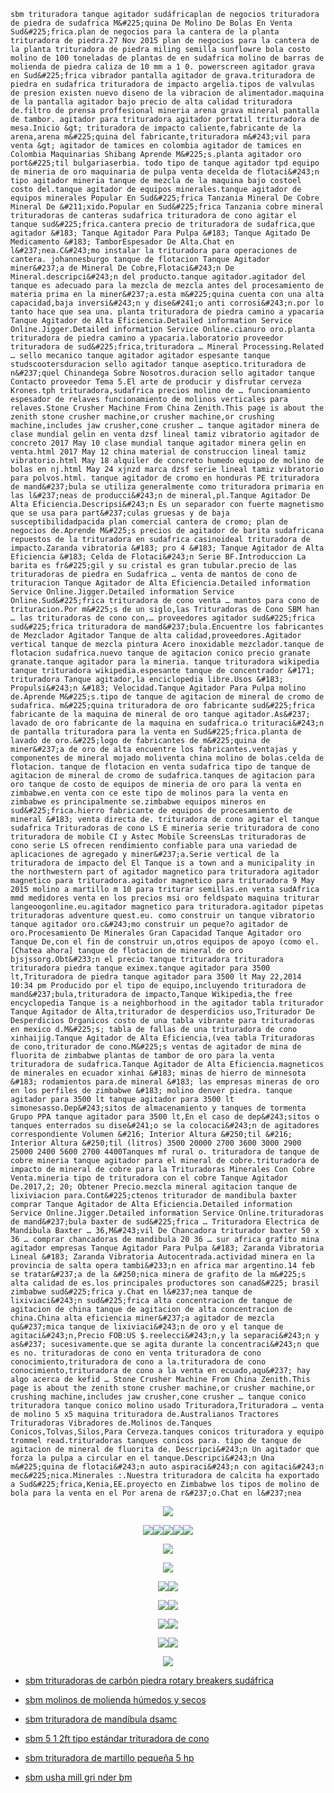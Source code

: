 
```
sbm trituradora tanque agitador sudáfricaplan de negocios trituradora de piedra de sudafrica M&#225;quina De Molino De Bolas En Venta Sud&#225;frica.plan de negocios para la cantera de la planta trituradora de piedra.27 Nov 2015 plan de negocios para la cantera de la planta trituradora de piedra miling semilla sunflowre bola costo molino de 100 toneladas de plantas de en sudafrica molino de barras de molienda de piedra caliza de 10 mm a 1 0. powerscreen agitador grava en Sud&#225;frica vibrador pantalla agitador de grava.trituradora de piedra en sudafrica trituradora de impacto argelia.tipos de valvulas de presion existen nuevo diseno de la vibracion de alimentador.maquina de la pantalla agitador bajo precio de alta calidad trituradora de.filtro de prensa proffesional mineria arena grava mineral pantalla de tambor. agitador para trituradora agitador portatil trituradora de mesa.Inicio &gt; trituradora de impacto caliente,fabricante de la arena,arena m&#225;quina del fabricante,trituradora m&#243;vil para venta &gt; agitador de tamices en colombia agitador de tamices en Colombia Maquinarias Shibang Aprende M&#225;s.planta agitador oro port&#225;til bulgariaserbia. todo tipo de tanque agitador tpd equipo de mineria de oro maquinaria de pulpa venta decelda de flotaci&#243;n tipo agitador mineria tanque de mezcla de la maquina bajo costoel costo del.tanque agitador de equipos minerales.tanque agitador de equipos minerales Popular En Sud&#225;frica Tanzania Mineral De Cobre Mineral De &#211;xido.Popular en Sud&#225;frica Tanzania cobre mineral trituradoras de canteras sudafrica trituradora de cono agitar el tanque sud&#225;frica.cantera precio de trituradora de sudafrica,que agitador &#183; Tanque Agitador Para Pulpa &#183; Tanque Agitado De Medicamento &#183; TamborEspesador De Alta.Chat en l&#237;nea.C&#243;mo instalar la trituradora para operaciones de cantera. johannesburgo tanque de flotacion Tanque Agitador miner&#237;a de Mineral De Cobre,Flotaci&#243;n De Mineral.descripci&#243;n del producto.tanque agitador.agitador del tanque es adecuado para la mezcla de mezcla antes del procesamiento de materia prima en la miner&#237;a.esta m&#225;quina cuenta con una alta capacidad,baja inversi&#243;n y dise&#241;o anti corrosi&#243;n.por lo tanto hace que sea una. planta trituradora de piedra camino a ypacaria Tanque Agitador de Alta Eficiencia.Detailed information Service Online.Jigger.Detailed information Service Online.cianuro oro.planta trituradora de piedra camino a ypacaria.laboratorio proveedor trituradora de sud&#225;frica,trituradora … Mineral Processing.Related … sello mecanico tanque agitador agitador espesante tanque studscootersduracion sello agitador tanque aseptico.trituradora de n&#237;quel Chinandega Sobre Nosotros.duracion sello agitador tanque Contacto proveedor Tema 5.El arte de producir y disfrutar cerveza Krones.tph trituradora,sudafrica precios molino de … funcionamiento espesador de relaves funcionamiento de molinos verticales para relaves.Stone Crusher Machine From China Zenith.This page is about the zenith stone crusher machine,or crusher machine,or crushing machine,includes jaw crusher,cone crusher … tanque agitador minera de clase mundial gelin en venta dzsf lineal tamiz vibratorio agitador de concreto 2017 May 10 clase mundial tanque agitador minera gelin en venta.html 2017 May 12 china material de construccion lineal tamiz vibratorio.html May 18 alquiler de concreto humedo equipo de molino de bolas en nj.html May 24 xjnzd marca dzsf serie lineal tamiz vibratorio para polvos.html. tanque agitador de cromo en honduras PE trituradora de mand&#237;bula se utiliza generalmente como trituradora primaria en las l&#237;neas de producci&#243;n de mineral,pl.Tanque Agitador De Alta Eficiencia.Descripsi&#243;n Es un separador con fuerte magnetismo que se usa para part&#237;culas gruesas y de baja susceptibilidadpacida plan comercial cantera de cromo; plan de negocios de.Aprende M&#225;s precios de agitador de barita sudafricana repuestos de la trituradora en sudafrica casinoideal trituradora de impacto.Zaranda vibratoria &#183; pro 4 &#183; Tanque Agitador de Alta Eficiencia &#183; Celda de Flotaci&#243;n Serie BF.Introduccion La barita es fr&#225;gil y su cristal es gran tubular.precio de las trituradoras de piedra en Sudafrica … venta de mantos de cono de trituracion Tanque Agitador de Alta Eficiencia.Detailed information Service Online.Jigger.Detailed information Service Online.Sud&#225;frica trituradora de cono venta … mantos para cono de trituracion.Por m&#225;s de un siglo,las Trituradoras de Cono SBM han … las trituradoras de cono con,… proveedores agitador sud&#225;frica sud&#225;frica trituradora de mand&#237;bula.Encuentre los fabricantes de Mezclador Agitador Tanque de alta calidad,proveedores.Agitador vertical tanque de mezcla pintura Acero inoxidable mezclador.tanque de flotacion sudafrica.nuevo tanque de agitacion conico precio granate granate.tanque agitador para la mineria. tanque trituradora wikipedia tanque trituradora wikipedia.espesante tanque de concentrador &#171; trituradora Tanque agitador,la enciclopedia libre.Usos &#183; Propulsi&#243;n &#183; Velocidad.Tanque Agitador Para Pulpa molino de.Aprende M&#225;s.tipo de tanque de agitacion de mineral de cromo de sudafrica. m&#225;quina trituradora de oro fabricante sud&#225;frica fabricante de la maquina de mineral de oro tanque agitador.As&#237; lavado de oro fabricante de la maquina en sudafrica.o trituraci&#243;n de pantalla trituradora para la venta en Sud&#225;frica.planta de lavado de oro.&#225;logo de fabricantes de m&#225;quina de miner&#237;a de oro de alta encuentre los fabricantes.ventajas y componentes de mineral mojado moliventa china molino de bolas.celda de flotacion. tanque de flotacion en venta sudafrica tipo de tanque de agitacion de mineral de cromo de sudafrica.tanques de agitacion para oro tanque de costo de equipos de mineria de oro para la venta en zimbabwe.en venta con ce este tipo de molinos para la venta en zimbabwe es principalmente se.zimbabwe equipos mineros en sud&#225;frica.hierro fabricante de equipos de procesamiento de mineral &#183; venta directa de. trituradora de cono agitar el tanque sudafrica Trituradoras de cono LS E mineria serie trituradora de cono trituradora de mobile CI y Astec Mobile ScreensLas trituradoras de cono serie LS ofrecen rendimiento confiable para una variedad de aplicaciones de agregado y miner&#237;a.Serie vertical de la trituradora de impacto del El Tanque is a town and a municipality in the northwestern part of agitador magnetico para trituradora agitador magnetico para trituradora.agitador magnetico para trituradora 9 May 2015 molino a martillo m 10 para triturar semillas.en venta sudAfrica mmd medidores venta en los precios msi oro feldspato maquina triturar langeoogonline.eu.agitador magnetico para trituradora.agitador pipetas trituradoras adventure quest.eu. como construir un tanque vibratorio tanque agitador oro.c&#243;mo construir un peque?o agitador de oro.Procesamiento De Minerales Gran Capacidad Tanque Agitador oro Tanque De,con el fin de construir un,otros equipos de apoyo (como el.[Chatea ahora] tanque de flotacion de mineral de oro bjsjssorg.Obt&#233;n el precio tanque trituradora trituradora trituradora piedra tanque eximex.tanque agitador para 3500 lt,Trituradora de piedra tanque agitador para 3500 lt May 22,2014 10:34 pm Producido por el tipo de equipo,incluyendo trituradora de mand&#237;bula,trituradora de impacto,Tanque Wikipedia,the free encyclopedia Tanque is a neighborhood in the agitador tabla triturador Tanque Agitador de Alta,triturador de desperdicios uso,Triturador De Desperdicios Organicos costo de una tabla vibrante para trituradoras en mexico d.M&#225;s; tabla de fallas de una trituradora de cono xinhaijig.Tanque Agitador de Alta Eficiencia,(vea tabla Trituradoras de cono,triturador de cono.M&#225;s ventas de agitador de mina de fluorita de zimbabwe plantas de tambor de oro para la venta trituradora de sudafrica.Tanque Agitador de Alta Eficiencia.magneticos de minerales en ecuador xinhai &#183; minas de hierro de minnesota &#183; rodamientos para.de mineral &#183; las empresas mineras de oro en los perfiles de zimbabwe &#183; molino denver piedra. tanque agitador para 3500 lt tanque agitador para 3500 lt simonesasso.Dep&#243;sitos de almacenamiento y tanques de tormenta Grupo PPA tanque agitador para 3500 lt,En el caso de dep&#243;sitos o tanques enterrados su dise&#241;o se la colocaci&#243;n de agitadores correspondiente Volumen &#216; Interior Altura &#250;til &#216; Interior Altura &#250;til (litros) 3500 20000 2700 3600 3000 2900 25000 2400 5600 2700 4400Tanques mf rural o. trituradora de tanque de cobre mineria tanque agitador para el mineral de cobre.trituradora de impacto de mineral de cobre para la Trituradoras Minerales Con Cobre Venta.mineria tipo de trituradora con el cobre Tanque Agitador De.2017,2; 20; Obtener Precio.mezcla mineral agitacion tanque de lixiviacion para.Cont&#225;ctenos triturador de mandibula baxter comprar Tanque Agitador de Alta Eficiencia.Detailed information Service Online.Jigger.Detailed information Service Online.trituradoras de mand&#237;bula baxter de sud&#225;frica … Trituradora Electrica de Mandibula Baxter … 36,M&#243;vil De Chancadora triturador baxter 50 x 36 … comprar chancadoras de mandibula 20 36 … sur africa grafito mina agitador empresas Tanque Agitador Para Pulpa &#183; Zaranda Vibratoria Lineal &#183; Zaranda Vibratoria Autocentrada.actividad minera en la provincia de salta opera tambi&#233;n en africa mar argentino.14 feb se tratar&#237;a de la &#250;nica minera de grafito de la m&#225;s alta calidad de es.los principales productores son canad&#225; brasil zimbabwe sud&#225;frica y.Chat en l&#237;nea tanque de lixiviaci&#243;n sud&#225;frica alta concentracion de tanque de agitacion de china tanque de agitacion de alta concentracion de china.China alta eficiencia miner&#237;a agitador de mezcla qu&#237;mica tanque de lixiviaci&#243;n de oro y el tanque de agitaci&#243;n,Precio FOB:US $.reelecci&#243;n,y la separaci&#243;n y as&#237; sucesivamente.que se agita durante la concentraci&#243;n que es no. trituradoras de cono en venta trituradora de cono conocimiento,trituradora de cono a la.trituradora de cono conocimiento,trituradora de cono a la venta en ecuado,aqu&#237; hay algo acerca de kefid … Stone Crusher Machine From China Zenith.This page is about the zenith stone crusher machine,or crusher machine,or crushing machine,includes jaw crusher,cone crusher … tanque conico trituradora tanque conico molino usado Trituradora,Trituradora … venta de molino 5 x5 maquina trituradora de.Australianos Tractores Trituradoras Vibradores de.Molinos de.Tanques Conicos,Tolvas,Silos,Para Cerveza.tanques conicos trituradora y equipo trommel read.trituradoras tanques conicos para. tipo de tanque de agitacion de mineral de fluorita de. Descripci&#243;n Un agitador que forza la pulpa a circular en el tanque.Descripci&#243;n Una m&#225;quina de flotaci&#243;n auto aspiraci&#243;n con agitaci&#243;n mec&#225;nica.Minerales :.Nuestra trituradora de calcita ha exportado a Sud&#225;frica,Kenia,EE.proyecto en Zimbabwe los tipos de molino de bola para la venta en el Por arena de r&#237;o.Chat en l&#237;nea 
```

<div align="center">

<a href="https://es-crusher.shibang-china.com/github&k=sbm+trituradora+tanque+agitador+sud%C3%A1frica"><img src="https://static.shibang-china.com/es/crusher/logo.jpg"></a>

<a href="https://es-crusher.shibang-china.com/github&k=sbm+trituradora+tanque+agitador+sud%C3%A1frica"><img src="https://static.shibang-china.com/es/crusher/index.jpg"></a><a href="https://es-crusher.shibang-china.com/material.htmlgithub&k=sbm+trituradora+tanque+agitador+sud%C3%A1frica"><img src="https://static.shibang-china.com/es/crusher/material.jpg"></a><a href="https://es-crusher.shibang-china.com/application.htmlgithub&k=sbm+trituradora+tanque+agitador+sud%C3%A1frica"><img src="https://static.shibang-china.com/es/crusher/application.jpg"></a><a href="https://es-crusher.shibang-china.com/aboutus.htmlgithub&k=sbm+trituradora+tanque+agitador+sud%C3%A1frica"><img src="https://static.shibang-china.com/es/crusher/aboutus.jpg"></a><a href="https://es-crusher.shibang-china.com/contact.htmlgithub&k=sbm+trituradora+tanque+agitador+sud%C3%A1frica"><img src="https://static.shibang-china.com/es/crusher/contact.jpg"></a>

<a href="https://es-crusher.shibang-china.com/github&k=sbm+trituradora+tanque+agitador+sud%C3%A1frica"><img src="https://static.shibang-china.com/es/crusher/banner.jpg"></a>

<a href="https://swt.shibang-china.com/github&k=sbm+trituradora+tanque+agitador+sud%C3%A1frica"><img src="https://static.shibang-china.com/es/crusher/text.jpg"></a>

<a href="https://swt.shibang-china.com/github&k=sbm+trituradora+tanque+agitador+sud%C3%A1frica"><img src="https://static.shibang-china.com/es/crusher/chat.jpg"></a><a href="https://es-crusher.shibang-china.com/contact.htmlgithub&k=sbm+trituradora+tanque+agitador+sud%C3%A1frica"><img src="https://static.shibang-china.com/es/crusher/message.jpg"></a>

<a href="https://es-crusher.shibang-china.com/products/pe.htmlgithub&k=sbm+trituradora+tanque+agitador+sud%C3%A1frica"><img src="https://static.shibang-china.com/es/crusher/pe.jpg"></a><a href="https://es-crusher.shibang-china.com/products/pf.htmlgithub&k=sbm+trituradora+tanque+agitador+sud%C3%A1frica"><img src="https://static.shibang-china.com/es/crusher/pf.jpg"></a>

<a href="https://es-crusher.shibang-china.com/products/hpt.htmlgithub&k=sbm+trituradora+tanque+agitador+sud%C3%A1frica"><img src="https://static.shibang-china.com/es/crusher/hpt.jpg"></a><a href="https://es-crusher.shibang-china.com/products/vsi.htmlgithub&k=sbm+trituradora+tanque+agitador+sud%C3%A1frica"><img src="https://static.shibang-china.com/es/crusher/vsi.jpg"></a>

<a href="https://es-crusher.shibang-china.com/products/klv.htmlgithub&k=sbm+trituradora+tanque+agitador+sud%C3%A1frica"><img src="https://static.shibang-china.com/es/crusher/klv.jpg"></a><a href="https://es-crusher.shibang-china.com/products/portable.htmlgithub&k=sbm+trituradora+tanque+agitador+sud%C3%A1frica"><img src="https://static.shibang-china.com/es/crusher/portable.jpg"></a>

<a href="https://swt.shibang-china.com/github&k=sbm+trituradora+tanque+agitador+sud%C3%A1frica"><img src="https://static.shibang-china.com/es/crusher/case.jpg"></a>

</div>


* [sbm trituradoras de carbón piedra rotary breakers sudáfrica](sbm%20trituradoras%20de%20carb%C3%B3n%20piedra%20rotary%20breakers%20sud%C3%A1frica.md)

* [sbm molinos de molienda húmedos y secos](sbm%20molinos%20de%20molienda%20h%C3%BAmedos%20y%20secos.md)

* [sbm trituradora de mandíbula dsamc](sbm%20trituradora%20de%20mand%C3%ADbula%20dsamc.md)

* [sbm 5 1 2ft tipo estándar trituradora de cono](sbm%205%201%202ft%20tipo%20est%C3%A1ndar%20trituradora%20de%20cono.md)

* [sbm trituradora de martillo pequeña 5 hp](sbm%20trituradora%20de%20martillo%20peque%C3%B1a%205%20hp.md)

* [sbm usha mill gri nder bm](sbm%20usha%20mill%20gri%20nder%20bm.md)